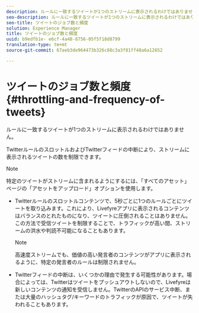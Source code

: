 ```yaml
---
description: ルールに一致するツイートが1つのストリームに表示されるわけではありません。
seo-description: ルールに一致するツイートが1つのストリームに表示されるわけではありません。
seo-title: ツイートのジョブ数と頻度
solution: Experience Manager
title: ツイートのジョブ数と頻度
uuid: b9edfb1e- e6cf-4a48-8756-05f5f18d8799
translation-type: tm+mt
source-git-commit: 67aeb3de964473b326c88c3a3f81ff48a6a12652

---
```



# ツイートのジョブ数と頻度{#throttling-and-frequency-of-tweets}

ルールに一致するツイートが1つのストリームに表示されるわけではありません。

TwitterルールのスロットルおよびTwitterフィードの中断により、ストリームに表示されるツイートの数を制限できます。

>[!NOTE]
>
>特定のツイートがストリームに含まれるようにするには、「すべてのアセット」ページの「アセットをアップロード」オプションを使用します。

* Twitterルールのスロットルコンテンツで、5秒ごとに1つのルールごとにツイートを取り込みます。これにより、Livefyreアプリに表示されるコンテンツはバランスのとれたものになり、ツイートに圧倒されることはありません。この方法で受信ツイートを制限することで、トラフィックが高い間、ストリームの洪水や判読不可能になることもあります。

   >[!NOTE]
   >
   >高速度ストリームでも、価値の高い発言者のコンテンツがアプリに表示されるように、特定の発言者のルールは制限されません。

* Twitterフィードの中断は、いくつかの理由で発生する可能性があります。場合によっては、Twitterはツイートをプッシュアウトしないので、Livefyreは新しいコンテンツの通知を受信しません。TwitterのAPIのサービス中断、または大量のハッシュタグ/キーワードのトラフィックが原因で、ツイートが失われることもあります。

